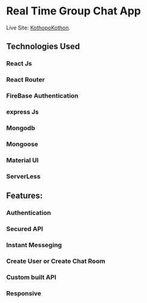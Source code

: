 # Real Time Group Chat App

Live Site: [KothopoKothon](https://real-time-chat-app-c5ac0.web.app/).

## Technologies Used

### React Js

### React Router

### FireBase Authentication

### express Js

### Mongodb

### Mongoose

### Material UI

### ServerLess

## Features:

### Authentication

### Secured API

### Instant Messeging

### Create User or Create Chat Room

### Custom built API

### Responsive
